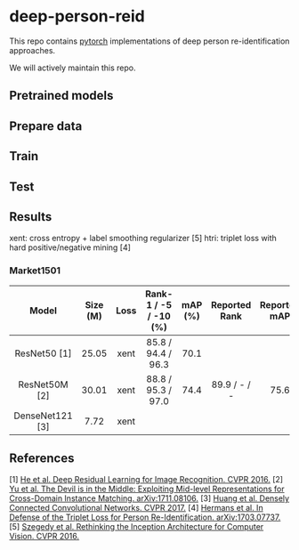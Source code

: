 # deep-person-reid
This repo contains [pytorch](http://pytorch.org/) implementations of deep person re-identification approaches.

We will actively maintain this repo.

## Pretrained models
## Prepare data
## Train
## Test
## Results
xent: cross entropy + label smoothing regularizer [5]
htri: triplet loss with hard positive/negative mining [4]
### Market1501

| Model | Size (M) | Loss | Rank-1 / -5 / -10 (%) | mAP (%) | Reported Rank | Reported mAP |
| :---: | :---: | :---: | :---: | :---: | :---: | :---: |
| ResNet50 [1] | 25.05 | xent | 85.8 / 94.4 / 96.3 | 70.1 | | |
| ResNet50M [2] | 30.01 | xent | 88.8 / 95.3 / 97.0 | 74.4 | 89.9 / - / -  | 75.6 |
| DenseNet121 [3] | 7.72 | xent | | | | |

## References
[1] [He et al. Deep Residual Learning for Image Recognition. CVPR 2016.](https://arxiv.org/abs/1512.03385)
[2] [Yu et al. The Devil is in the Middle: Exploiting Mid-level Representations for Cross-Domain Instance Matching. arXiv:1711.08106.](https://arxiv.org/abs/1711.08106)
[3] [Huang et al. Densely Connected Convolutional Networks. CVPR 2017.](https://arxiv.org/abs/1608.06993)
[4] [Hermans et al. In Defense of the Triplet Loss for Person Re-Identification. arXiv:1703.07737.](https://arxiv.org/abs/1703.07737)
[5] [Szegedy et al. Rethinking the Inception Architecture for Computer Vision. CVPR 2016.](https://arxiv.org/abs/1512.00567)